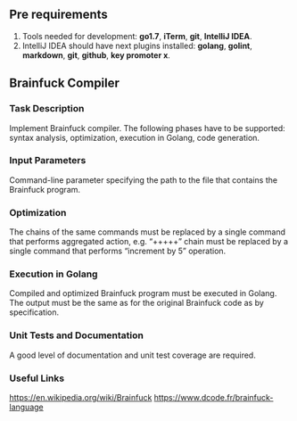 ## Pre requirements
1. Tools needed for development: **go1.7**, **iTerm**, **git**, **IntelliJ IDEA**.
2. IntelliJ IDEA should have next plugins installed: **golang**, **golint**, **markdown**, **git**, **github**, **key promoter x**.

## Brainfuck Compiler

### Task Description
Implement Brainfuck compiler. The following phases have to be supported: syntax analysis, optimization, execution in Golang, code generation.

### Input Parameters
Command-line parameter specifying the path to the file that contains the Brainfuck program.

### Optimization
The chains of the same commands must be replaced by a single command that performs aggregated action, e.g. “+++++” chain must be replaced by a single command that performs “increment by 5” operation.

### Execution in Golang
Compiled and optimized Brainfuck program must be executed in Golang. The output must be the same as for the original Brainfuck code as by specification.

### Unit Tests and Documentation
A good level of documentation and unit test coverage are required.

### Useful Links
https://en.wikipedia.org/wiki/Brainfuck
https://www.dcode.fr/brainfuck-language